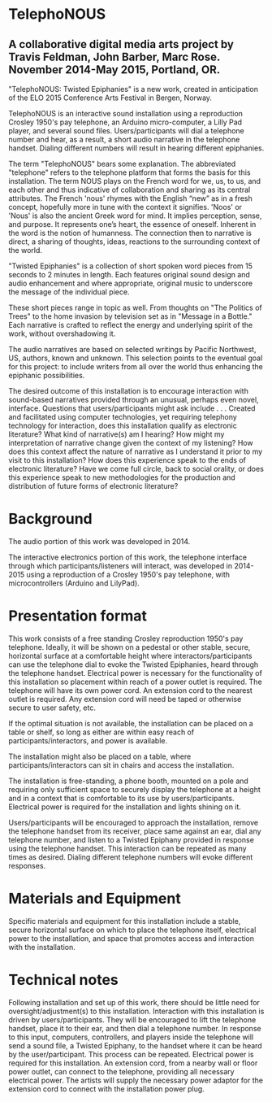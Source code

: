 # TelephoNOUS

## A collaborative digital media arts project by Travis Feldman, John Barber, Marc Rose.  November 2014-May 2015, Portland, OR.

"TelephoNOUS: Twisted Epiphanies" is a new work, created in anticipation of the ELO 2015 Conference Arts Festival in Bergen, Norway. 

TelephoNOUS is an interactive sound installation using a reproduction Crosley 1950's pay telephone, an Arduino micro-computer, a Lilly Pad player, and several sound files. Users/participants will dial a telephone number and hear, as a result, a short audio narrative in the telephone handset. Dialing different numbers will result in hearing different epiphanies.

The term "TelephoNOUS" bears some explanation. The abbreviated "telephone" refers to the telephone platform that forms the basis for this installation. The term NOUS plays on the French word for we, us, to us, and each other and thus indicative of collaboration and sharing as its central attributes. The French 'nous' rhymes with the English “new” as in a fresh concept, hopefully more in tune with the context it signifies. 'Noos' or 'Nous' is also the ancient Greek word for mind. It implies perception, sense, and purpose. It represents one’s heart, the essence of oneself. Inherent in the word is the notion of humanness. The connection then to narrative is direct, a sharing of thoughts, ideas, reactions to the surrounding context of the world.

"Twisted Epiphanies" is a collection of short spoken word pieces from 15 seconds to 2 minutes in length. Each features original sound design and audio enhancement and where appropriate, original music to underscore the message of the individual piece.

These short pieces range in topic as well. From thoughts on "The Politics of Trees" to the home invasion by television set as in "Message in a Bottle." Each narrative is crafted to reflect the energy and underlying spirit of the work, without overshadowing it.

The audio narratives are based on selected writings by Pacific Northwest, US, authors, known and unknown. This selection points to the eventual goal for this project: to include writers from all over the world thus enhancing the epiphanic possibilities.

The desired outcome of this installation is to encourage interaction with sound-based narratives provided through an unusual, perhaps even novel, interface. Questions that users/participants might ask include . . .
Created and facilitated using computer technologies, yet requiring telephony technology for interaction, does this installation qualify as electronic literature?
What kind of narrative(s) am I hearing?
How might my interpretation of narrative change given the context of my listening?
How does this context affect the nature of narrative as I understand it prior to my visit to this installation?
How does this experience speak to the ends of electronic literature? Have we come full circle, back to social orality, or does this experience speak to new methodologies for the production and distribution of future forms of electronic literature?

# Background
The audio portion of this work was developed in 2014.

The interactive electronics portion of this work, the telephone interface through which participants/listeners will interact, was developed in 2014-2015 using a reproduction of a Crosley 1950's pay telephone, with microcontrollers (Arduino and LilyPad).

# Presentation format
This work consists of a free standing Crosley reproduction 1950's pay telephone. Ideally, it will be shown on a pedestal or other stable, secure, horizontal surface at a comfortable height where interactors/participants can use the telephone dial to evoke the Twisted Epiphanies, heard through the telephone handset. Electrical power is necessary for the functionality of this installation so placement within reach of a power outlet is required. The telephone will have its own power cord. An extension cord to the nearest outlet is required. Any extension cord will need be taped or otherwise secure to user safety, etc.

If the optimal situation is not available, the installation can be placed on a table or shelf, so long as either are within easy reach of participants/interactors, and power is available.

The installation might also be placed on a table, where participants/interactors can sit in chairs and access the installation.

The installation is free-standing, a phone booth, mounted on a pole and requiring only sufficient space to securely display the telephone at a height and in a context that is comfortable to its use by users/participants. Electrical power is required for the installation and lights shining on it.

Users/participants will be encouraged to approach the installation, remove the telephone handset from its receiver, place same against an ear, dial any telephone number, and listen to a Twisted Epiphany provided in response using the telephone handset. This interaction can be repeated as many times as desired. Dialing different telephone numbers will evoke different responses.

# Materials and Equipment
Specific materials and equipment for this installation include a stable, secure horizontal surface on which to place the telephone itself, electrical power to the installation, and space that promotes access and interaction with the installation.

# Technical notes
Following installation and set up of this work, there should be little need for oversight/adjustment(s) to this installation. Interaction with this installation is driven by users/participants. They will be encouraged to lift the telephone handset, place it to their ear, and then dial a telephone number. In response to this input, computers, controllers, and players inside the telephone will send a sound file, a Twisted Epiphany, to the handset where it can be heard by the user/participant. This process can be repeated. Electrical power is required for this installation. An extension cord, from a nearby wall or floor power outlet, can connect to the telephone, providing all necessary electrical power. The artists will supply the necessary power adaptor for the extension cord to connect with the installation power plug.
